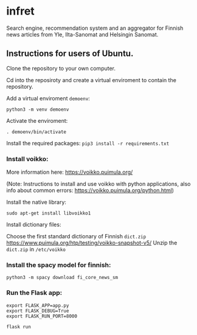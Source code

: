 # infret
Search engine, recommendation system and an aggregator for Finnish news articles from Yle, Ilta-Sanomat and Helsingin Sanomat.

## Instructions for users of Ubuntu.

Clone the repository to your own computer.

Cd into the reposiroty and create a virtual enviroment to contain the repository.

Add a virtual enviroment `demoenv`:

`python3 -m venv demoenv`

Activate the enviroment:

`. demoenv/bin/activate`

Install the required packages:
`pip3 install -r requirements.txt`

### Install voikko:
More information here: https://voikko.puimula.org/

(Note: Instructions to install and use voikko with python applications, also info about common errors: https://voikko.puimula.org/python.html)

Install the native library:

`sudo apt-get install libvoikko1`

Install dictionary files:

Choose the first standard dictionary of Finnish `dict.zip`
https://www.puimula.org/htp/testing/voikko-snapshot-v5/
Unzip the `dict.zip` in `/etc/voikko`

### Install the spacy model for finnish:

`python3 -m spacy download fi_core_news_sm`

### Run the Flask app:

```
export FLASK_APP=app.py
export FLASK_DEBUG=True
export FLASK_RUN_PORT=8000
```

`flask run`



